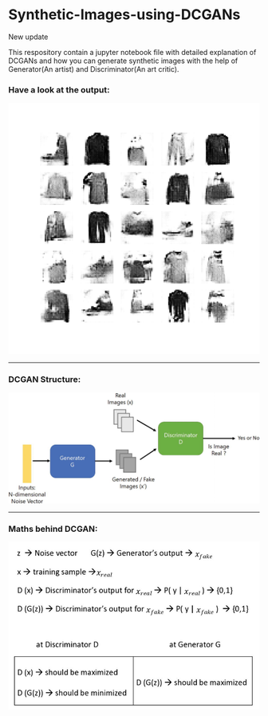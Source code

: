 # Synthetic-Images-using-DCGANs
New update

This respository contain a jupyter notebook file with detailed explanation of DCGANs and how you can generate synthetic images with the help of Generator(An artist) and Discriminator(An art critic).

### Have a look at the output:

![DCGAN_Output](https://github.com/ankitsharmax/Synthetic-Images-using-DCGANs/blob/main/out_dcgan.gif)

___

### DCGAN Structure:

![DCGAN_Structure](https://github.com/ankitsharmax/Synthetic-Images-using-DCGANs/blob/main/GAN.jpeg)

___

### Maths behind DCGAN:

![DCGAN Maths](https://github.com/ankitsharmax/Synthetic-Images-using-DCGANs/blob/main/Maths_GAN.jpeg)

